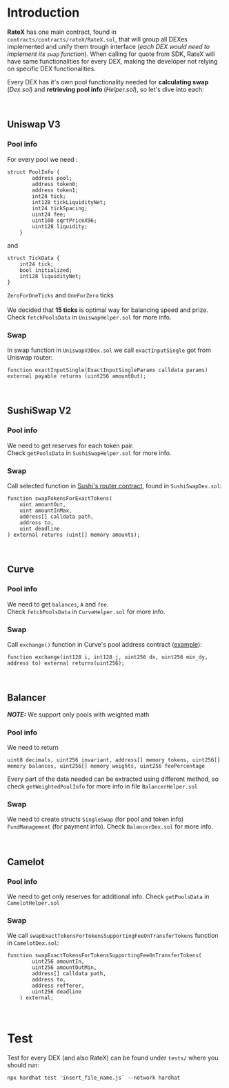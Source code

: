 # Introduction

<b>RateX</b> has one main contract, found in `contracts/contracts/rateX/RateX.sol`, that will group all DEXes implemented and unify them trough interface (_each DEX would need to implement its `swap` function_). When calling for quote from SDK, RateX will have same functionalities for every DEX, making the developer not relying on specific DEX functionalities. <br>

Every DEX has it's own pool functionality needed for <b>calculating swap</b> (_Dex.sol_) and <b>retrieving pool info </b> (_Helper.sol_), so let's dive into each: <br>

<br>

## Uniswap V3

### Pool info
For every pool we need :
```
struct PoolInfo {
        address pool;
        address token0;
        address token1;
        int24 tick;
        int128 tickLiquidityNet;
        int24 tickSpacing;
        uint24 fee;
        uint160 sqrtPriceX96;
        uint128 liquidity;
    }
```
and
```
struct TickData {
    int24 tick;
    bool initialized;
    int128 liquidityNet;
}
```
`ZeroForOneTicks` and `OneForZero` ticks
<br><br>
We decided that <b>15 ticks</b> is optimal way for balancing speed and prize. Check `fetchPoolsData` in `UniswapHelper.sol` for more info.

### Swap
In swap function in `UniswapV3Dex.sol` we call `exactInputSingle` got from Uniswap router:
```
function exactInputSingle(ExactInputSingleParams calldata params) external payable returns (uint256 amountOut);
```
<br>

## SushiSwap V2

### Pool info
We need to get reserves for each token pair. <br>
Check ```getPoolsData``` in `SushiSwapHelper.sol` for more info.

### Swap
Call selected function in [Sushi's router contract](https://arbiscan.io/address/0x1b02da8cb0d097eb8d57a175b88c7d8b47997506#writeContract), found in `SushiSwapDex.sol`: 
```
function swapTokensForExactTokens(
    uint amountOut,
    uint amountInMax,
    address[] calldata path,
    address to,
    uint deadline
) external returns (uint[] memory amounts);
```
<br>

## Curve 

### Pool info
We need to get `balances`, `A` and `fee`. <br>
Check `fetchPoolsData` in `CurveHelper.sol` for more info.

### Swap
Call `exchange()` function in Curve's pool address contract ([example](https://arbiscan.io/address/0x7f90122BF0700F9E7e1F688fe926940E8839F353#writeContract)):
```
function exchange(int128 i, int128 j, uint256 dx, uint256 min_dy, address to) external returns(uint256);
```
<br>

## Balancer
<b>_NOTE:_</b> We support only pools with weighted math

### Pool info
We need to return
```
uint8 decimals, uint256 invariant, address[] memory tokens, uint256[] memory balances, uint256[] memory weights, uint256 feePercentage
```
Every part of the data needed can be extracted using different method, so check `getWeightedPoolInfo` for more info in file `BalancerHelper.sol`

### Swap
We need to create structs `SingleSwap` (for pool and token info) `FundManagement` (for payment info).
Check `BalancerDex.sol` for more info. 

<br>

## Camelot

### Pool info
We need to get only reserves for additional info. Check `getPoolsData` in `CamelotHelper.sol`

### Swap
We call `swapExactTokensForTokensSupportingFeeOnTransferTokens` function in `CamelotDex.sol`:

```
function swapExactTokensForTokensSupportingFeeOnTransferTokens(
        uint256 amountIn,
        uint256 amountOutMin,
        address[] calldata path,
        address to,
        address refferer,
        uint256 deadline
    ) external;
```

<br>

# Test

Test for every DEX (and also RateX) can be found under `tests/` where you should run:
```
npx hardhat test 'insert_file_name.js` --network hardhat
```
